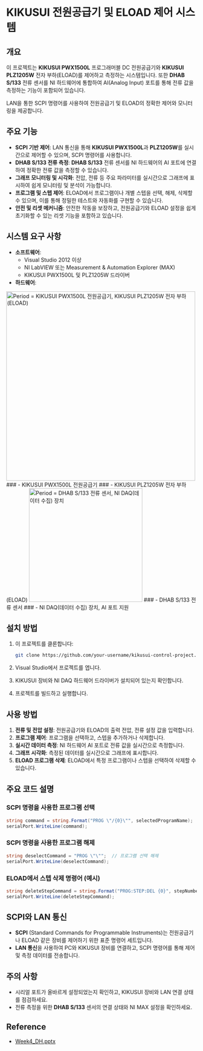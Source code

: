 # KIKUSUI 전원공급기 및 ELOAD 제어 시스템

## 개요
이 프로젝트는 **KIKUSUI PWX1500L** 프로그래머블 DC 전원공급기와 **KIKUSUI PLZ1205W** 전자 부하(ELOAD)를 제어하고 측정하는 시스템입니다. 또한 **DHAB S/133** 전류 센서를 NI 하드웨어에 통합하여 AI(Analog Input) 포트를 통해 전류 값을 측정하는 기능이 포함되어 있습니다.

LAN을 통한 SCPI 명령어를 사용하여 전원공급기 및 ELOAD의 정확한 제어와 모니터링을 제공합니다.

## 주요 기능
- **SCPI 기반 제어**: LAN 통신을 통해 **KIKUSUI PWX1500L**과 **PLZ1205W**를 실시간으로 제어할 수 있으며, SCPI 명령어를 사용합니다.
- **DHAB S/133 전류 측정**: **DHAB S/133** 전류 센서를 NI 하드웨어의 AI 포트에 연결하여 정확한 전류 값을 측정할 수 있습니다.
- **그래프 모니터링 및 시각화**: 전압, 전류 등 주요 파라미터를 실시간으로 그래프에 표시하여 쉽게 모니터링 및 분석이 가능합니다.
- **프로그램 및 스텝 제어**: ELOAD에서 프로그램이나 개별 스텝을 선택, 해제, 삭제할 수 있으며, 이를 통해 정밀한 테스트와 자동화를 구현할 수 있습니다.
- **안전 및 리셋 메커니즘**: 안전한 작동을 보장하고, 전원공급기와 ELOAD 설정을 쉽게 초기화할 수 있는 리셋 기능을 포함하고 있습니다.

## 시스템 요구 사항
- **소프트웨어**: 
  - Visual Studio 2012 이상
  - NI LabVIEW 또는 Measurement & Automation Explorer (MAX)
  - KIKUSUI PWX1500L 및 PLZ1205W 드라이버
- **하드웨어**:
<img width="500" alt="Period = KIKUSUI PWX1500L 전원공급기, KIKUSUI PLZ1205W 전자 부하(ELOAD)" src="https://github.com/user-attachments/assets/368d2dc8-71f0-41dd-8e0a-1ba957d19abc">
 ### - KIKUSUI PWX1500L 전원공급기
 ### - KIKUSUI PLZ1205W 전자 부하(ELOAD)
 
<img width="300" alt="Period = DHAB S/133 전류 센서, NI DAQ(데이터 수집) 장치" src="https://github.com/user-attachments/assets/89908844-40d2-4706-8643-01179e2a14a1">
 ### - DHAB S/133 전류 센서
 ### - NI DAQ(데이터 수집) 장치, AI 포트 지원

## 설치 방법
1. 이 프로젝트를 클론합니다:
   ```bash
   git clone https://github.com/your-username/kikusui-control-project.git
   ```

2. Visual Studio에서 프로젝트를 엽니다.
3. KIKUSUI 장비와 NI DAQ 하드웨어 드라이버가 설치되어 있는지 확인합니다.
4. 프로젝트를 빌드하고 실행합니다.

## 사용 방법
1. **전류 및 전압 설정**: 전원공급기와 ELOAD의 출력 전압, 전류 설정 값을 입력합니다.
2. **프로그램 제어**: 프로그램을 선택하고, 스텝을 추가하거나 삭제합니다.
3. **실시간 데이터 측정**: NI 하드웨어 AI 포트로 전류 값을 실시간으로 측정합니다.
4. **그래프 시각화**: 측정된 데이터를 실시간으로 그래프에 표시합니다.
5. **ELOAD 프로그램 삭제**: ELOAD에서 특정 프로그램이나 스텝을 선택하여 삭제할 수 있습니다.

## 주요 코드 설명

### SCPI 명령을 사용한 프로그램 선택

```csharp
string command = string.Format("PROG \"/{0}\"", selectedProgramName);  // 프로그램 선택
serialPort.WriteLine(command);
```

### SCPI 명령을 사용한 프로그램 해제

```csharp
string deselectCommand = "PROG \"\"";  // 프로그램 선택 해제
serialPort.WriteLine(deselectCommand);
```

### ELOAD에서 스텝 삭제 명령어 (예시)

```csharp
string deleteStepCommand = string.Format("PROG:STEP:DEL {0}", stepNumber); // 특정 스텝 삭제
serialPort.WriteLine(deleteStepCommand);
```

## SCPI와 LAN 통신
- **SCPI** (Standard Commands for Programmable Instruments)는 전원공급기나 ELOAD 같은 장비를 제어하기 위한 표준 명령어 세트입니다.
- **LAN 통신**을 사용하여 PC와 KIKUSUI 장비를 연결하고, SCPI 명령어를 통해 제어 및 측정 데이터를 전송합니다.

## 주의 사항
- 시리얼 포트가 올바르게 설정되었는지 확인하고, KIKUSUI 장비와 LAN 연결 상태를 점검하세요.
- 전류 측정을 위한 **DHAB S/133** 센서의 연결 상태와 NI MAX 설정을 확인하세요.

## Reference
- [Week4_DH.pptx](https://github.com/user-attachments/files/17429671/Week4_DH.pptx)
